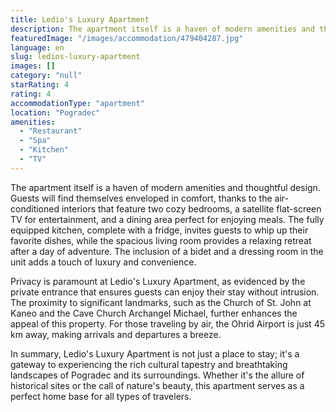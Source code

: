 ```yaml
---
title: Ledio's Luxury Apartment
description: The apartment itself is a haven of modern amenities and thoughtful design. Guests will find themselves enveloped in comfort, thanks to the air-conditioned inter
featuredImage: "/images/accommodation/479404287.jpg"
language: en
slug: ledios-luxury-apartment
images: []
category: "null"
starRating: 4
rating: 4
accommodationType: "apartment"
location: "Pogradec"
amenities:
  - "Restaurant"
  - "Spa"
  - "Kitchen"
  - "TV"
---
```


The apartment itself is a haven of modern amenities and thoughtful design. Guests will find themselves enveloped in comfort, thanks to the air-conditioned interiors that feature two cozy bedrooms, a satellite flat-screen TV for entertainment, and a dining area perfect for enjoying meals. The fully equipped kitchen, complete with a fridge, invites guests to whip up their favorite dishes, while the spacious living room provides a relaxing retreat after a day of adventure. The inclusion of a bidet and a dressing room in the unit adds a touch of luxury and convenience.

Privacy is paramount at Ledio's Luxury Apartment, as evidenced by the private entrance that ensures guests can enjoy their stay without intrusion. The proximity to significant landmarks, such as the Church of St. John at Kaneo and the Cave Church Archangel Michael, further enhances the appeal of this property. For those traveling by air, the Ohrid Airport is just 45 km away, making arrivals and departures a breeze.

In summary, Ledio's Luxury Apartment is not just a place to stay; it's a gateway to experiencing the rich cultural tapestry and breathtaking landscapes of Pogradec and its surroundings. Whether it's the allure of historical sites or the call of nature's beauty, this apartment serves as a perfect home base for all types of travelers.

